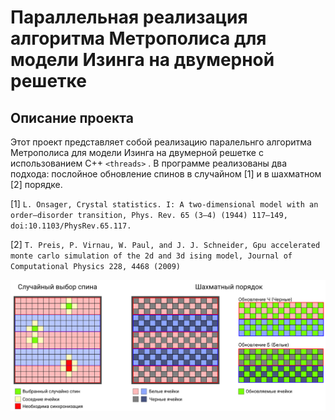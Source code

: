 # Параллельная реализация алгоритма Метрополиса для модели Изинга на двумерной решетке

## Описание проекта

Этот проект представляет собой реализацию паралельнго алгоритма Метрополиса для модели Изинга на двумерной решетке с использованием C++ `<threads>` . 
В программе реализованы два подхода: послойное обновление спинов в случайном [1] и в шахматном [2] порядке.

[1] `L. Onsager, Crystal statistics. I: A two-dimensional model with an order–disorder transition, Phys. Rev. 65 (3–4) (1944) 117–149, doi:10.1103/PhysRev.65.117.`

[2] `T. Preis, P. Virnau, W. Paul, and J. J. Schneider, Gpu accelerated monte carlo simulation of the 2d and 3d ising model, Journal of Computational Physics 228, 4468 (2009)`


![](https://github.com/Onishenko-sci/Paralel-Izing-Monte-carlo/blob/prj/methods.png)
